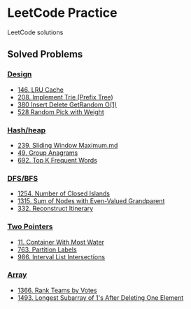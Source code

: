 # LeetCode Practice

LeetCode solutions

## Solved Problems

### [Design](/Problems/Design)

* [146. LRU Cache](/Problems/Design/146_LRU_Cache.md)
* [208. Implement Trie (Prefix Tree)](https://github.com/rgalyeon/LeetCode_practice/blob/master/Problems/Design/208_Implement_Trie_(Prefix%20Tree).md)
* [380 Insert Delete GetRandom O(1)](/Problems/Design/380_Insert_Delete_GetRandom_O(1).md)
* [528 Random Pick with Weight](/Problems/Design/528_Random_Pick_with_Weight.md)

### [Hash/heap](/Problems/Hash-heap)

* [239. Sliding Window Maximum.md](/Problems/Hash-heap/239_Sliding_Window_Maximum.md)
* [49. Group Anagrams](/Problems/Hash-heap/49_Group_Anagrams.md)
* [692. Top K Frequent Words](/Problems/Hash-heap/692_Top_K_Frequent_Words.md)

### [DFS/BFS](/Problems/dfs-bfs)

* [1254. Number of Closed Islands](/Problems/dfs-bfs/1254_Number_of_Closed_Islands.md)
* [1315. Sum of Nodes with Even-Valued Grandparent](/Problems/dfs-bfs/1315_Sum_of_Nodes_with_Even-Valued_Grandparent.md)
* [332. Reconstruct Itinerary](/Problems/dfs-bfs/332_Reconstruct_Itinerary.md)

### [Two Pointers](/Problems/Two_Pointers/)

* [11. Container With Most Water](/Problems/Two_Pointers/11_Container_With_Most_Water.md)
* [763. Partition Labels](/Problems/Two_Pointers/763_Partition_Labels.md)
* [986. Interval List Intersections](/Problems/Two_Pointers/986_Interval_List_Intersections.md)

### [Array](/Problems/Array/)
* [1366. Rank Teams by Votes](/Problems/Array/1366_Rank_Teams_by_Votes.md)
* [1493. Longest Subarray of 1's After Deleting One Element](/Problems/Array/1493_Longest_Subarray_of_1s_After_Deleting_One_Element.md)
